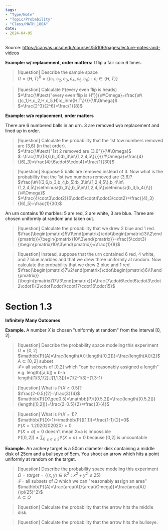 ```yaml
---
tags:
- "Type/Note"
- "Topic/Probability"
- "Class/MATH_180A"
date:
- 2024-04-05
---
```

Source: https://canvas.ucsd.edu/courses/55106/pages/lecture-notes-and-videos  

**Example: w/ replacement, order matters:** I flip a fair coin 6 times.  

> [!question] Describe the sample space  
> $\Omega=\{H,T\}^6=\{(c_1,c_2,c_3,c_4,c_5,c_6):c_i\in\{H,T\}\}$  

> [!question] Calculate $\mathbb{P}(\text{every even flip is heads})$  
> $=\frac{\#\text{"every even flip is H"}}{\#\Omega}=\frac{\#\{(c_1,H,c_2,H,c_5,H):c_i\in\{H,T\}\}}{\#\Omega}$  
> $=\frac{2^3}{2^6}=\frac{1}{8}$  

**Example: w/o replacement, order matters**  

There are 6 numbered balls in an urn. 3 are removed w/o replacement and lined up in order.  

> [!question] Calculate the probability that the 1st tow numbers removed are (3,6) (in that order).  
> $=\frac{\#\text{"1st 2 removed are (3,6"}}{\#\Omega}$  
> $=\frac{\#\{(3,6,b_3):b_3\in\{1,2,4,5\}\}}{\#\Omega}=\frac{4}{(6)_3}=\frac{4}{6\cdot5\cdot4}=\frac{1}{30}$  

> [!question] Suppose 5 balls are removed instead of 3. Now what is the probability that the 1st two numbers removed are (3,6)?  
> $\frac{\#\{(3,6,b_3,b_4,b_5):b_3\in\{1,2,4,5\},b_4\in\{1,2,4,5\}\setminus\{b_3\},b_5\in\{1,2,4,5\}\setminus\{b_3,b_4\}\}}{\#\Omega}$  
> $=\frac{4\cdot3\cdot2}{6\cdot5\cdot4\cdot3\cdot2}=\frac{(4)_3}{(6)_5}=\frac{1}{30}$  

An urn contains 10 marbles: 5 are red, 2 are white, 3 are blue. Three are chosen uniformly at random and taken out.  

> [!question] Calculate the probability that we drew 2 blue and 1 red.  
> $\frac{\begin{pmatrix}5\\1\end{pmatrix}\cdot\begin{pmatrix}3\\2\end{pmatrix}}{\begin{pmatrix}10\\3\end{pmatrix}}=\frac{5\cdot3}{\begin{pmatrix}10\\3\end{pmatrix}}=\frac{1}{8}$  

> [!question] Instead, suppose that the urn contained 6 red, 4 white, and 7 blue marbles and that we drew three uniformly at random. Now calculate the probability that we drew 2 blue and 1 red.  
> $\frac{\begin{pmatrix}7\\2\end{pmatrix}\cdot\begin{pmatrix}6\\1\end{pmatrix}}{\begin{pmatrix}17\\3\end{pmatrix}}=\frac{7\cdot6\cdot6\cdot3\cdot2\cdot1}{2\cdot1\cdot1\cdot17\cdot16\cdot15}$  

# Section 1.3  

**Infinitely Many Outcomes**  

**Example.** A number $X$ is chosen "uniformly at random" from the interval $[0,2]$.  

> [!question] Describe the probability space modeling this experiment  
> $\Omega=[0,2]$  
> $\mathbb{P}(A)=\frac{length(A)}{length([0,2])}=\frac{length(A)}{2}$  
> $A\subseteq[0,2]$ subset  
> $\mathcal{F}=$ all subsets of [0,2] which "can be reasonably assigned a length"  
> e.g. length([a,b]) = b-a  
> length([1/3,1/2]U[1,1.3]))=(1/2-1/3)+(1.3-1)  

> [!question] What is $\mathbb{P}(X\geq0.5)$?  
> $\frac{2-0.5}{2}=\frac{3}{4}$  
> $\mathbb{P}(X\geq0.5)=\mathbb{P}([0.5,2])=\frac{length([0.5,2])}{length([0,2])}=\frac{2-0.5}{2}=\frac{3}{4}$  

> [!question] What is $\mathbb{P}(X=1)$?  
> $\mathbb{P}(X=1)=\mathbb{P}([1,1])=\frac{1-1}{2}=0$  
> $\mathbb{P}(X=1.2020202020)=0$  
> $\mathbb{P}(X=a)=0$ doesn't mean X=a is impossible  
> $\mathbb{P}([0,2])\neq\sum_{0\leq a\leq2}\mathbb{P}(X=a)=0$ because [0,2] is uncountable  

**Example.** An archery target is a 50cm diameter disk containing a middle disk of 25cm and a bullseye of 5cm. You shoot an arrow which hits a point uniformly at random on the target.  

> [!question] Describe the probability space modeling this experiment  
> $\Omega=target=\{(x,y)\in\mathbb{R}^2:x^2+y^2\leq25\}$  
> $\mathcal{F}=$ all subsets of $\Omega$ which we can "reasonably assign an area"  
> $\mathbb{P}(A)=\frac{area(A)}{area(\Omega)}=\frac{area(A)}{\pi(25)^2}$  
> $A\subseteq\Omega$  

> [!question] Calculate the probability that the arrow hits the middle disk.  

> [!question] Calculate the probability that the arrow hits the bullseye.  
